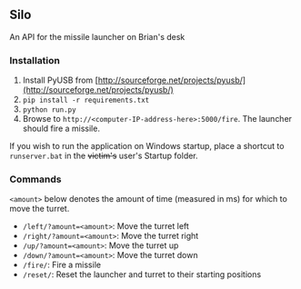 ## Silo
An API for the missile launcher on Brian's desk

### Installation
1. Install PyUSB from [http://sourceforge.net/projects/pyusb/](http://sourceforge.net/projects/pyusb/)
2. `pip install -r requirements.txt`
3. `python run.py`
4. Browse to `http://<computer-IP-address-here>:5000/fire`. The launcher should fire a missile.

If you wish to run the application on Windows startup, place a shortcut to `runserver.bat` in the ~~victim's~~ user's Startup folder.

### Commands
`<amount>` below denotes the amount of time (measured in ms) for which to move the turret.
* `/left/?amount=<amount>`: Move the turret left
* `/right/?amount=<amount>`: Move the turret right
* `/up/?amount=<amount>`: Move the turret up
* `/down/?amount=<amount>`: Move the turret down
* `/fire/`: Fire a missile
* `/reset/`: Reset the launcher and turret to their starting positions